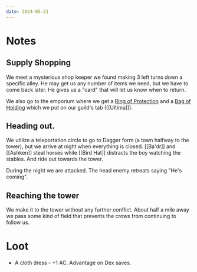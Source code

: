 ```yaml
---
date: 2024-05-21
---
```

# Notes

## Supply Shopping

We meet a mysterious shop keeper we found making 3 left turns down a specific alley. He may get us any number of items we need, but we have to come back later. He gives us a "card" that will let us know when to return.

We also go to the emporium where we get a [Ring of Protection](https://www.dndbeyond.com/magic-items/4726-ring-of-protection) and a [Bag of Holding](https://www.dndbeyond.com/magic-items/4581-bag-of-holding) which we put on our guild's tab ([[Ultima]]).

## Heading out.

We utilize a teleportation circle to go to Dagger form (a town halfway to the tower), but we arrive at night when everything is closed. [[Ba'dr]] and [[Ashken]] steal horses while [[Bird Hat]] distracts the boy watching the stables. And ride out towards the tower.

During the night we are attacked. The head enemy retreats saying "He's coming".

## Reaching the tower

We make it to the tower without any further conflict. About half a mile away we pass some kind of field that prevents the crows from continuing to follow us.

# Loot

* A cloth dress - +1 AC. Advantage on Dex saves.
